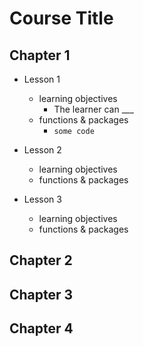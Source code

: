 # Course Title

## Chapter 1

* Lesson 1

  * learning objectives
    * The learner can ___
  * functions & packages
    * `some code`
  
* Lesson 2

  * learning objectives
  * functions & packages

* Lesson 3

  * learning objectives
  * functions & packages

## Chapter 2

## Chapter 3

## Chapter 4
